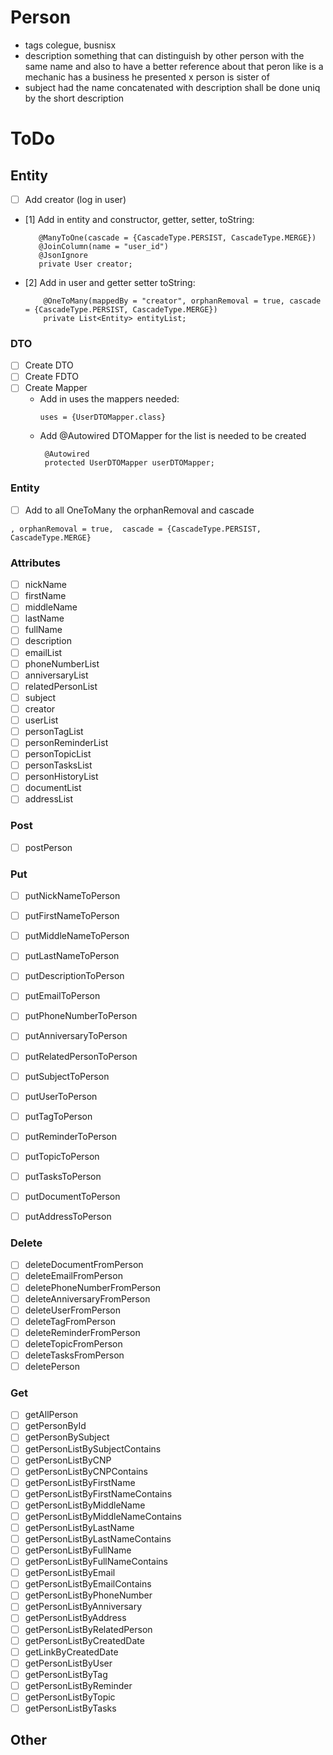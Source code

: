 # Person

- tags colegue, busnisx
- description something that can distinguish by other person with the same name and also to have a better reference
  about that peron like is a mechanic has a business he presented x person is sister of
- subject had the name concatenated with description shall be done uniq by the short description

# ToDo

## Entity

- [ ] Add creator (log in user)
- [1] Add in entity and constructor, getter, setter, toString:
   ```
      @ManyToOne(cascade = {CascadeType.PERSIST, CascadeType.MERGE})
      @JoinColumn(name = "user_id")
      @JsonIgnore
      private User creator;
  ```
- [2] Add in user and getter setter toString:
  ```
      @OneToMany(mappedBy = "creator", orphanRemoval = true, cascade = {CascadeType.PERSIST, CascadeType.MERGE})
      private List<Entity> entityList;
  ```

### DTO

- [ ] Create DTO
- [ ] Create FDTO
- [ ] Create Mapper
    - Add in uses the mappers needed:
      ```
      uses = {UserDTOMapper.class}
      ```
    - Add @Autowired DTOMapper for the list is needed to be created
      ```
       @Autowired
       protected UserDTOMapper userDTOMapper;
      ```

### Entity

- [ ] Add to all OneToMany the orphanRemoval and cascade

```
, orphanRemoval = true,  cascade = {CascadeType.PERSIST, CascadeType.MERGE}
```

### Attributes

- [ ] nickName
- [ ] firstName
- [ ] middleName
- [ ] lastName
- [ ] fullName
- [ ] description
- [ ] emailList
- [ ] phoneNumberList
- [ ] anniversaryList
- [ ] relatedPersonList
- [ ] subject
- [ ] creator
- [ ] userList
- [ ] personTagList
- [ ] personReminderList
- [ ] personTopicList
- [ ] personTasksList
- [ ] personHistoryList
- [ ] documentList
- [ ] addressList

### Post

- [ ] postPerson

### Put

- [ ] putNickNameToPerson
- [ ] putFirstNameToPerson
- [ ] putMiddleNameToPerson
- [ ] putLastNameToPerson
- [ ] putDescriptionToPerson
- [ ] putEmailToPerson
- [ ] putPhoneNumberToPerson
- [ ] putAnniversaryToPerson
- [ ] putRelatedPersonToPerson
- [ ] putSubjectToPerson
- [ ] putUserToPerson
- [ ] putTagToPerson
- [ ] putReminderToPerson
- [ ] putTopicToPerson
- [ ] putTasksToPerson
- [ ] putDocumentToPerson
- [ ] putAddressToPerson


### Delete

- [ ] deleteDocumentFromPerson
- [ ] deleteEmailFromPerson
- [ ] deletePhoneNumberFromPerson
- [ ] deleteAnniversaryFromPerson
- [ ] deleteUserFromPerson
- [ ] deleteTagFromPerson
- [ ] deleteReminderFromPerson
- [ ] deleteTopicFromPerson
- [ ] deleteTasksFromPerson
- [ ] deletePerson

### Get

- [ ] getAllPerson
- [ ] getPersonById
- [ ] getPersonBySubject
- [ ] getPersonListBySubjectContains
- [ ] getPersonListByCNP
- [ ] getPersonListByCNPContains
- [ ] getPersonListByFirstName
- [ ] getPersonListByFirstNameContains
- [ ] getPersonListByMiddleName
- [ ] getPersonListByMiddleNameContains
- [ ] getPersonListByLastName
- [ ] getPersonListByLastNameContains
- [ ] getPersonListByFullName
- [ ] getPersonListByFullNameContains
- [ ] getPersonListByEmail
- [ ] getPersonListByEmailContains
- [ ] getPersonListByPhoneNumber
- [ ] getPersonListByAnniversary
- [ ] getPersonListByAddress
- [ ] getPersonListByRelatedPerson
- [ ] getPersonListByCreatedDate
- [ ] getLinkByCreatedDate
- [ ] getPersonListByUser
- [ ] getPersonListByTag
- [ ] getPersonListByReminder
- [ ] getPersonListByTopic
- [ ] getPersonListByTasks

## Other